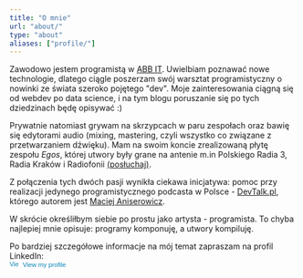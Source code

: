 ```yaml
---
title: "O mnie"
url: "about/"
type: "about"
aliases: ["profile/"]
---
```


Zawodowo jestem programistą w [ABB IT](http://new.abb.com/pl/o-nas/technologie/centrum-systemow-informatycznych-abb).
Uwielbiam poznawać nowe technologie, dlatego ciągle poszerzam swój warsztat programistyczny o nowinki ze świata szeroko pojętego "dev".
Moje zainteresowania ciągną się od webdev po data science, i na tym blogu poruszanie się po tych dziedzinach będę opisywać :)

Prywatnie natomiast grywam na skrzypcach w paru zespołach oraz bawię się edytorami audio (mixing, mastering, czyli wszystko co związane z przetwarzaniem dźwięku). Mam na swoim koncie zrealizowaną płytę zespołu _Egos_, której utwory były grane na antenie m.in Polskiego Radia 3, Radia Kraków i Radiofonii [(posłuchaj)](https://www.youtube.com/watch?v=n6HWnGmQ3z0).

Z połączenia tych dwóch pasji wynikła ciekawa inicjatywa: pomoc przy realizacji jedynego programistycznego podcasta w Polsce - [DevTalk.pl](http://devtalk.pl), którego autorem jest [Maciej Aniserowicz](http://www.maciejaniserowicz.com).

W skrócie określiłbym siebie po prostu jako artysta - programista. To chyba najlepiej mnie opisuje: programy komponuję, a utwory kompiluję.

Po bardziej szczegółowe informacje na mój temat zapraszam na profil LinkedIn:    
<a href="http://pl.linkedin.com/pub/krzysztof-%C5%9Bmigiel/a5/197/701" style="text-decoration:none;"><span style="font: 80% Arial,sans-serif; color:#0783B6;"><img src="https://static.licdn.com/scds/common/u/img/webpromo/btn_in_20x15.png" width="20" height="15" alt="View Krzysztof Śmigiel's LinkedIn profile" style="vertical-align:middle;" border="0">&nbsp;View my profile</span></a>



